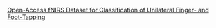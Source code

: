 [Open-Access fNIRS Dataset for Classification of Unilateral Finger- and Foot-Tapping](https://www.mdpi.com/2079-9292/8/12/1486)
